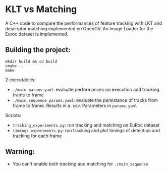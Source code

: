 # KLT vs Matching

A C++ code to compare the performances of feature tracking with LKT and descriptor matching implemented on OpenCV. An Image Loader for the Euroc dataset is implemented.

Building the project:
---

```
mkdir build && cd build
cmake ..
make 
```

2 executables:  
- `./main params.yaml`: evaluate performances on execution and tracking frame to frame
- `./main_sequence params.yaml`: evaluate the persistance of tracks from frame to frame. Results in a .csv. Parameters in `params.yaml`

Scripts:
- `tracking_experiments.py`: run tracking and matching on EuRoc dataset
- `timings_experiments.py`: run tracking and plot timings of detection and tracking for each frame

Warning:
---
* You can't enable both tracking and matching for `./main_sequence`
